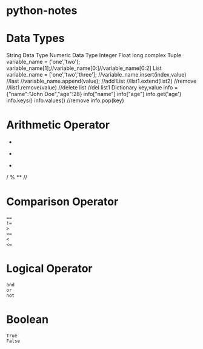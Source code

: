 # python-notes
# Data Types
  String Data Type
  Numeric Data Type
    Integer
    Float
    long
    complex
  Tuple variable_name = ('one','two');
        variable_name[1];//variable_name[0:]//variable_name[0:2]
  List  variable_name = ['one','two','three'];
        //variable_name.insert(index,value)
        //last
        //variable_name.append(value);
        //add List
        //list1.extend(list2)
        //remove
        //list1.remove(value)
        //delete list
        //del list1
  Dictionary  key,value
        info = {"name":"John Doe","age":28}
        info["name"]
        info["age"]
        info.get('age')
        info.keys()
        info.values()
        //remove
        info.pop(key)
# Arithmetic Operator
  +
  -
  *
  /
  %
  **
  //
  
# Comparison Operator
    ==
    !=
    >
    >=
    <
    <=
# Logical Operator
    and
    or
    not
# Boolean
    True
    False
